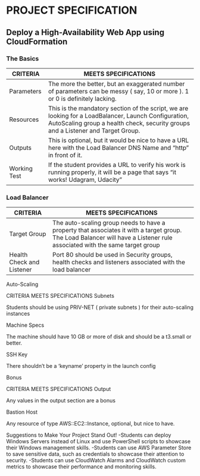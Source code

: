 # PROJECT SPECIFICATION
## Deploy a High-Availability Web App using CloudFormation

### The Basics

| CRITERIA | MEETS SPECIFICATIONS |
| --- | --- |
| Parameters | The more the better, but an exaggerated number of parameters can be messy ( say, 10 or more ). 1 or 0 is definitely lacking. |
| Resources | This is the mandatory section of the script, we are looking for a LoadBalancer, Launch Configuration, AutoScaling group a health check, security groups and a Listener and Target Group. |
| Outputs | This is optional, but it would be nice to have a URL here with the Load Balancer DNS Name and “http” in front of it. |
| Working Test | If the student provides a URL to verify his work is running properly, it will be a page that says “it works! Udagram, Udacity” |

### Load Balancer
| CRITERIA | MEETS SPECIFICATIONS |
| --- | --- |
| Target Group | The auto-scaling group needs to have a property that associates it with a target group. The Load Balancer will have a Listener rule associated with the same target group |
| Health Check and Listener | Port 80 should be used in Security groups, health checks and listeners associated with the load balancer |

Auto-Scaling

CRITERIA
MEETS SPECIFICATIONS
Subnets

Students should be using PRIV-NET ( private subnets ) for their auto-scaling instances

Machine Specs

The machine should have 10 GB or more of disk and should be a t3.small or better.

SSH Key

There shouldn’t be a ‘keyname’ property in the launch config

Bonus

CRITERIA
MEETS SPECIFICATIONS
Output

Any values in the output section are a bonus

Bastion Host

Any resource of type AWS::EC2::Instance, optional, but nice to have.

Suggestions to Make Your Project Stand Out!
-Students can deploy Windows Servers instead of Linux and use PowerShell scripts to showcase their Windows management skills.
-Students can use AWS Parameter Store to save sensitive data, such as credentials to showcase their attention to security.
-Students can use CloudWatch Alarms and CloudWatch custom metrics to showcase their performance and monitoring skills.